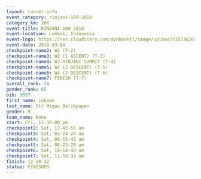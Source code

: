```yaml
---
layout: runner-info 
event_category: rinjani-100-2018 
category_km: 36K 
event-title: RINJANI 100 2018 
event-location: Lombok, Indonesia 
event-logo: https://res.cloudinary.com/dykbosktl/image/upload/v1573626435/Logo/Rinjani_eoufbh.png 
event-date: 2018-03-04 
checkpoint-name2: W1 (T-2) 
checkpoint-name3: W2 (1 ASCENT) (T-3) 
checkpoint-name4: W3 RINJANI SUMMIT (T-4) 
checkpoint-name5: W2 (2 DESCENT) (T-5) 
checkpoint-name6: W4 (2 DESCENT) (T-6) 
checkpoint-name7: FINISH (T-7) 
overall_rank: 74
gender_rank: 65
bib: 3057
first_name: Lukman
last_name: Stt Migas Balikpapan
gender: M
team_name: None
start: Fri, 11-30-00 pm
checkpoint2: Sat, 12-43-55 am
checkpoint3: Sat, 03-24-24 am
checkpoint4: Sat, 06-55-43 am
checkpoint5: Sat, 08-23-28 am
checkpoint6: Sat, 10-14-40 am
checkpoint7: Sat, 11-58-32 am
finish: 12-28-32
status: FINISHER
---
```

